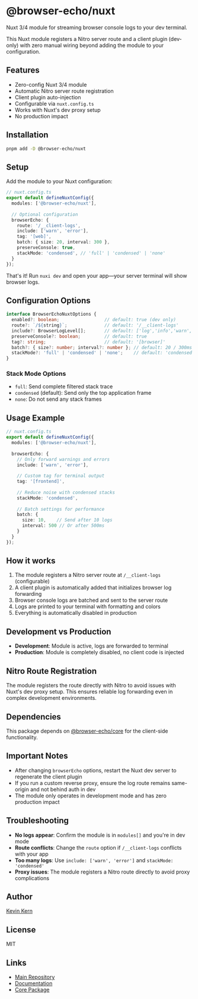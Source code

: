 # @browser-echo/nuxt

Nuxt 3/4 module for streaming browser console logs to your dev terminal.

This Nuxt module registers a Nitro server route and a client plugin (dev-only) with zero manual wiring beyond adding the module to your configuration.

## Features

- Zero-config Nuxt 3/4 module
- Automatic Nitro server route registration
- Client plugin auto-injection
- Configurable via `nuxt.config.ts`
- Works with Nuxt's dev proxy setup
- No production impact

## Installation

```bash
pnpm add -D @browser-echo/nuxt
```

## Setup

Add the module to your Nuxt configuration:

```ts
// nuxt.config.ts
export default defineNuxtConfig({
  modules: ['@browser-echo/nuxt'],
  
  // Optional configuration
  browserEcho: {
    route: '/__client-logs',
    include: ['warn', 'error'],
    tag: '[web]',
    batch: { size: 20, interval: 300 },
    preserveConsole: true,
    stackMode: 'condensed', // 'full' | 'condensed' | 'none'
  }
});
```

That's it! Run `nuxi dev` and open your app—your server terminal will show browser logs.

## Configuration Options

```ts
interface BrowserEchoNuxtOptions {
  enabled?: boolean;                 // default: true (dev only)
  route?: `/${string}`;              // default: '/__client-logs'
  include?: BrowserLogLevel[];       // default: ['log','info','warn','error','debug']
  preserveConsole?: boolean;         // default: true
  tag?: string;                      // default: '[browser]'
  batch?: { size?: number; interval?: number }; // default: 20 / 300ms
  stackMode?: 'full' | 'condensed' | 'none';    // default: 'condensed'
}
```

### Stack Mode Options

- `full`: Send complete filtered stack trace
- `condensed` (default): Send only the top application frame
- `none`: Do not send any stack frames

## Usage Example

```ts
// nuxt.config.ts
export default defineNuxtConfig({
  modules: ['@browser-echo/nuxt'],
  
  browserEcho: {
    // Only forward warnings and errors
    include: ['warn', 'error'],
    
    // Custom tag for terminal output
    tag: '[frontend]',
    
    // Reduce noise with condensed stacks
    stackMode: 'condensed',
    
    // Batch settings for performance
    batch: { 
      size: 10,    // Send after 10 logs
      interval: 500 // Or after 500ms
    }
  }
});
```

## How it works

1. The module registers a Nitro server route at `/__client-logs` (configurable)
2. A client plugin is automatically added that initializes browser log forwarding
3. Browser console logs are batched and sent to the server route
4. Logs are printed to your terminal with formatting and colors
5. Everything is automatically disabled in production

## Development vs Production

- **Development**: Module is active, logs are forwarded to terminal
- **Production**: Module is completely disabled, no client code is injected

## Nitro Route Registration

The module registers the route directly with Nitro to avoid issues with Nuxt's dev proxy setup. This ensures reliable log forwarding even in complex development environments.

## Dependencies

This package depends on [@browser-echo/core](https://github.com/instructa/browser-echo/tree/main/packages/core) for the client-side functionality.

## Important Notes

- After changing `browserEcho` options, restart the Nuxt dev server to regenerate the client plugin
- If you run a custom reverse proxy, ensure the log route remains same-origin and not behind auth in dev
- The module only operates in development mode and has zero production impact

## Troubleshooting

- **No logs appear**: Confirm the module is in `modules[]` and you're in dev mode
- **Route conflicts**: Change the `route` option if `/__client-logs` conflicts with your app
- **Too many logs**: Use `include: ['warn', 'error']` and `stackMode: 'condensed'`
- **Proxy issues**: The module registers a Nitro route directly to avoid proxy complications

## Author

[Kevin Kern](https://github.com/regenrek)

## License

MIT

## Links

- [Main Repository](https://github.com/instructa/browser-echo)
- [Documentation](https://github.com/instructa/browser-echo#readme)
- [Core Package](https://github.com/instructa/browser-echo/tree/main/packages/core)

